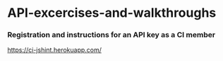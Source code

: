 # API-excercises-and-walkthroughs

### Registration and instructions for an API key as a CI member
https://ci-jshint.herokuapp.com/